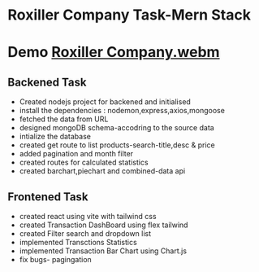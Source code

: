 # Roxiller Company Task-Mern Stack
# Demo [Roxiller Company.webm](https://github.com/user-attachments/assets/698c448e-7c57-4c7c-9b40-e5ca03618324)
## Backened Task
- Created nodejs project for backened and initialised
- install the dependencies : nodemon,express,axios,mongoose
- fetched the data from URL
- designed mongoDB schema-accodring to the source data
- intialize the database
- created get route to list products-search-title,desc & price
- added pagination and month filter
- created routes for calculated statistics
- created barchart,piechart and combined-data api

## Frontened Task
- created react using vite with tailwind css
- created Transaction DashBoard using flex tailwind
- created Filter search and dropdown list
- implemented Transctions Statistics
- implemented Transaction Bar Chart using Chart.js 
- fix bugs- pagingation
